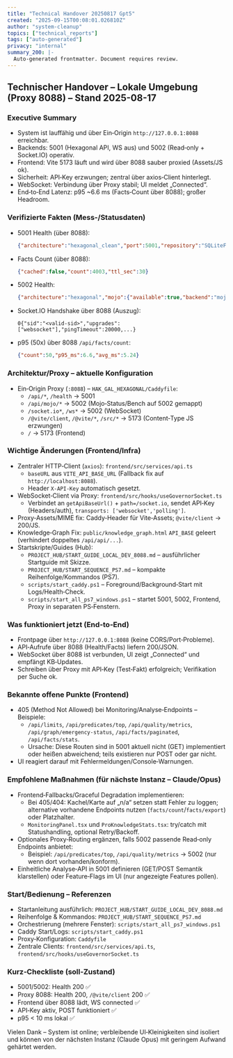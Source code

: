 ```yaml
---
title: "Technical Handover 20250817 Gpt5"
created: "2025-09-15T00:08:01.026810Z"
author: "system-cleanup"
topics: ["technical_reports"]
tags: ["auto-generated"]
privacy: "internal"
summary_200: |-
  Auto-generated frontmatter. Document requires review.
---
```


## Technischer Handover – Lokale Umgebung (Proxy 8088) – Stand 2025-08-17

### Executive Summary
- System ist lauffähig und über Ein‑Origin `http://127.0.0.1:8088` erreichbar.
- Backends: 5001 (Hexagonal API, WS aus) und 5002 (Read‑only + Socket.IO) operativ.
- Frontend: Vite 5173 läuft und wird über 8088 sauber proxied (Assets/JS ok).
- Sicherheit: API‑Key erzwungen; zentral über axios‑Client hinterlegt.
- WebSocket: Verbindung über Proxy stabil; UI meldet „Connected“.
- End‑to‑End Latenz: p95 ~6.6 ms (Facts‑Count über 8088); großer Headroom.

### Verifizierte Fakten (Mess‑/Statusdaten)
- 5001 Health (über 8088):
  ```json
  {"architecture":"hexagonal_clean","port":5001,"repository":"SQLiteFactRepository","status":"operational"}
  ```
- Facts Count (über 8088):
  ```json
  {"cached":false,"count":4003,"ttl_sec":30}
  ```
- 5002 Health:
  ```json
  {"architecture":"hexagonal","mojo":{"available":true,"backend":"mojo_kernels","flag_enabled":true},"port":5002,"read_only":true,"repository":"SQLiteFactRepository","status":"operational"}
  ```
- Socket.IO Handshake über 8088 (Auszug):
  ```
  0{"sid":"<valid-sid>","upgrades":["websocket"],"pingTimeout":20000,...}
  ```
- p95 (50x) über 8088 `/api/facts/count`:
  ```json
  {"count":50,"p95_ms":6.6,"avg_ms":5.24}
  ```

### Architektur/Proxy – aktuelle Konfiguration
- Ein‑Origin Proxy (`:8088`) – `HAK_GAL_HEXAGONAL/Caddyfile`:
  - `/api/*`, `/health` → 5001
  - `/api/mojo/*` → 5002 (Mojo‑Status/Bench auf 5002 gemappt)
  - `/socket.io*`, `/ws*` → 5002 (WebSocket)
  - `/@vite/client`, `/@vite/*`, `/src/*` → 5173 (Content‑Type JS erzwungen)
  - `/` → 5173 (Frontend)

### Wichtige Änderungen (Frontend/Infra)
- Zentraler HTTP‑Client (`axios`): `frontend/src/services/api.ts`
  - `baseURL` aus `VITE_API_BASE_URL` (Fallback fix auf `http://localhost:8088`).
  - Header `X-API-Key` automatisch gesetzt.
- WebSocket‑Client via Proxy: `frontend/src/hooks/useGovernorSocket.ts`
  - Verbindet an `getApiBaseUrl()` + `path=/socket.io`, sendet API‑Key (Headers/auth), `transports: ['websocket','polling']`.
- Proxy‑Assets/MIME fix: Caddy‑Header für Vite‑Assets; `@vite/client` → 200/JS.
- Knowledge‑Graph Fix: `public/knowledge_graph.html` `API_BASE` geleert (verhindert doppeltes `/api/api/...`).
- Startskripte/Guides (Hub):
  - `PROJECT_HUB/START_GUIDE_LOCAL_DEV_8088.md` – ausführlicher Startguide mit Skizze.
  - `PROJECT_HUB/START_SEQUENCE_PS7.md` – kompakte Reihenfolge/Kommandos (PS7).
  - `scripts/start_caddy.ps1` – Foreground/Background‑Start mit Logs/Health‑Check.
  - `scripts/start_all_ps7_windows.ps1` – startet 5001, 5002, Frontend, Proxy in separaten PS‑Fenstern.

### Was funktioniert jetzt (End‑to‑End)
- Frontpage über `http://127.0.0.1:8088` (keine CORS/Port‑Probleme).
- API‑Aufrufe über 8088 (Health/Facts) liefern 200/JSON.
- WebSocket über 8088 ist verbunden, UI zeigt „Connected“ und empfängt KB‑Updates.
- Schreiben über Proxy mit API‑Key (Test‑Fakt) erfolgreich; Verifikation per Suche ok.

### Bekannte offene Punkte (Frontend)
- 405 (Method Not Allowed) bei Monitoring/Analyse‑Endpoints – Beispiele:
  - `/api/limits`, `/api/predicates/top`, `/api/quality/metrics`, `/api/graph/emergency-status`, `/api/facts/paginated`, `/api/facts/stats`.
  - Ursache: Diese Routen sind in 5001 aktuell nicht (GET) implementiert oder heißen abweichend; teils existieren nur POST oder gar nicht.
- UI reagiert darauf mit Fehlermeldungen/Console‑Warnungen.

### Empfohlene Maßnahmen (für nächste Instanz – Claude/Opus)
- Frontend‑Fallbacks/Graceful Degradation implementieren:
  - Bei 405/404: Kachel/Karte auf „n/a“ setzen statt Fehler zu loggen; alternative vorhandene Endpoints nutzen (`facts/count`/`facts/export`) oder Platzhalter.
  - `MonitoringPanel.tsx` und `ProKnowledgeStats.tsx`: try/catch mit Statushandling, optional Retry/Backoff.
- Optionales Proxy‑Routing ergänzen, falls 5002 passende Read‑only Endpoints anbietet:
  - Beispiel: `/api/predicates/top`, `/api/quality/metrics` → 5002 (nur wenn dort vorhanden/konform).
- Einheitliche Analyse‑API in 5001 definieren (GET/POST Semantik klarstellen) oder Feature‑Flags im UI (nur angezeigte Features pollen).

### Start/Bedienung – Referenzen
- Startanleitung ausführlich: `PROJECT_HUB/START_GUIDE_LOCAL_DEV_8088.md`
- Reihenfolge & Kommandos: `PROJECT_HUB/START_SEQUENCE_PS7.md`
- Orchestrierung (mehrere Fenster): `scripts/start_all_ps7_windows.ps1`
- Caddy Start/Logs: `scripts/start_caddy.ps1`
- Proxy‑Konfiguration: `Caddyfile`
- Zentrale Clients: `frontend/src/services/api.ts`, `frontend/src/hooks/useGovernorSocket.ts`

### Kurz‑Checkliste (soll‑Zustand)
- 5001/5002: Health 200 ✅
- Proxy 8088: Health 200, `/@vite/client` 200 ✅
- Frontend über 8088 lädt, WS connected ✅
- API‑Key aktiv, POST funktioniert ✅
- p95 < 10 ms lokal ✅

Vielen Dank – System ist online; verbleibende UI‑Kleinigkeiten sind isoliert und können von der nächsten Instanz (Claude Opus) mit geringem Aufwand gehärtet werden.

